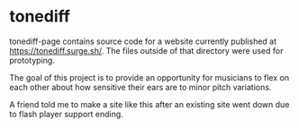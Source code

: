 # tonediff

tonediff-page contains source code for a website currently published at <https://tonediff.surge.sh/>. The files outside of that directory were used for prototyping.

The goal of this project is to provide an opportunity for musicians to flex on each other about how sensitive their ears are to minor pitch variations.

A friend told me to make a site like this after an existing site went down due to flash player support ending. 
